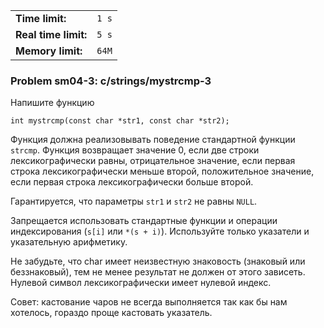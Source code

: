 |                      |       |
|----------------------|-------|
| **Time limit:**      | `1 s` |
| **Real time limit:** | `5 s` |
| **Memory limit:**    | `64M` |


### Problem sm04-3: c/strings/mystrcmp-3

Напишите функцию

    
    
    int mystrcmp(const char *str1, const char *str2);

Функция должна реализовывать поведение стандартной функции `strcmp`. Функция возвращает значение 0,
если две строки лексикографически равны, отрицательное значение, если первая строка
лексикографически меньше второй, положительное значение, если первая строка лексикографически больше
второй.

Гарантируется, что параметры `str1` и `str2` не равны `NULL`.

Запрещается использовать стандартные функции и операции индексирования (`s[i]` или `*(s + i)`).
Используйте только указатели и указательную арифметику.

Не забудьте, что char имеет неизвестную знаковость (знаковый или беззнаковый), тем не менее
результат не должен от этого зависеть. Нулевой символ лексикографически имеет нулевой индекс.

Совет: кастование чаров не всегда выполняется так как бы нам хотелось, гораздо проще кастовать
указатель.


